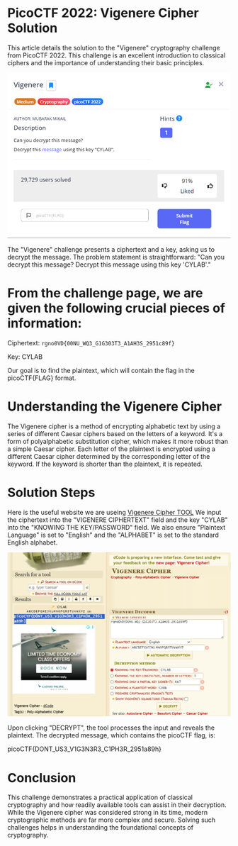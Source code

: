 # PicoCTF 2022: Vigenere Cipher Solution
This article details the solution to the "Vigenere" cryptography challenge from PicoCTF 2022. This challenge is an excellent introduction to classical ciphers and the importance of understanding their basic principles.

![Screenshot](screenshot0.png "challenge description")

The "Vigenere" challenge presents a ciphertext and a key, asking us to decrypt the message. The problem statement is straightforward: "Can you decrypt this message? Decrypt this message using this key 'CYLAB'."

# From the challenge page, we are given the following crucial pieces of information:

Ciphertext: `rgno0VD{00NU_WQ3_G1G303T3_A1AH3S_2951c89f}`

Key: CYLAB

Our goal is to find the plaintext, which will contain the flag in the picoCTF{FLAG} format.

# Understanding the Vigenere Cipher
The Vigenere cipher is a method of encrypting alphabetic text by using a series of different Caesar ciphers based on the letters of a keyword. It's a form of polyalphabetic substitution cipher, which makes it more robust than a simple Caesar cipher. Each letter of the plaintext is encrypted using a different Caesar cipher determined by the corresponding letter of the keyword. If the keyword is shorter than the plaintext, it is repeated.

# Solution Steps
Here is the useful website we are useing [Vigenere Cipher TOOL](https://www.dcode.fr/vigenere-cipher)
We input the ciphertext into the "VIGENERE CIPHERTEXT" field and the key "CYLAB" into the "KNOWING THE KEY/PASSWORD" field. We also ensure "Plaintext Language" is set to "English" and the "ALPHABET" is set to the standard English alphabet.

![Screenshot](screenshot1.png "challenge description")

Upon clicking "DECRYPT", the tool processes the input and reveals the plaintext. The decrypted message, which contains the picoCTF flag, is:

picoCTF{DONT_US3_V1G3N3R3_C1PH3R_2951a89h}

# Conclusion
This challenge demonstrates a practical application of classical cryptography and how readily available tools can assist in their decryption. While the Vigenere cipher was considered strong in its time, modern cryptographic methods are far more complex and secure. Solving such challenges helps in understanding the foundational concepts of cryptography.
